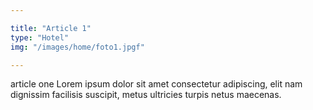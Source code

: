 ```yaml
---

title: "Article 1"
type: "Hotel"
img: "/images/home/foto1.jpgf"

---
```

article one   Lorem ipsum dolor sit amet consectetur adipiscing, elit nam dignissim facilisis suscipit, metus ultricies turpis netus maecenas. 